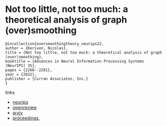 # Not too little, not too much: a theoretical analysis of graph (over)smoothing

```
@incollection{oversmoothingtheory_neurips22,
author = {Keriven, Nicolas},
title = {Not too little, not too much: a theoretical analysis of graph (over)smoothing},
booktitle = {Advances in Neural Information Processing Systems (NeurIPS) 35},
pages = {2268--2281},
year = {2022},
publisher = {Curran Associates, Inc.}
}
```

links
- [neurips](https://nips.cc/Conferences/2022/Schedule?showEvent=53409)
- [openreview](https://openreview.net/forum?id=-Lm0B9UYMy6)
- [arxiv](https://arxiv.org/abs/2205.12156)
- [proceedings](https://papers.nips.cc//paper_files/paper/2022/hash/0f956ca6f667c62e0f71511773c86a59-Abstract-Conference.html),
